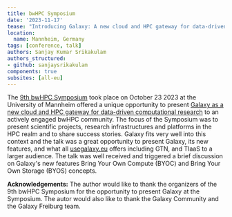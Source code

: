 ```yaml
---
title: bwHPC Symposium
date: '2023-11-17'
tease: "Introducing Galaxy: A new cloud and HPC gateway for data-driven computational research"
location:
  name: Mannheim, Germany
tags: [conference, talk]
authors: Sanjay Kumar Srikakulam
authors_structured:
- github: sanjaysrikakulam
components: true
subsites: [all-eu]
---
```


The [9th bwHPC Symposium](https://indico.scc.kit.edu/event/3635/) took place on October 23 2023 at the University of Mannheim offered a unique opportunity to present [Galaxy as a new cloud and HPC gateway for data-driven computational research](https://indico.scc.kit.edu/event/3635/contributions/14431/) to an actively engaged bwHPC community. The focus of the Symposium was to present scientific projects, research infrastructures and platforms in the HPC realm and to share success stories. Galaxy fits very well into this context and the talk was a great opportunity to present Galaxy, its new features, and what all [usegalaxy.eu](https://usegalaxy.eu) offers including GTN, and TIaaS to a larger audience. The talk was well received and triggered a brief discussion on Galaxy's new features Bring Your Own Compute (BYOC) and Bring Your Own Storage (BYOS) concepts.

**Acknowledgements:**
The author would like to thank the organizers of the 9th bwHPC Symposium for the opportunity to present Galaxy at the Symposium. The autor would also like to thank the Galaxy Community and the Galaxy Freiburg team.
